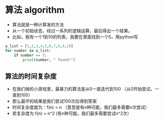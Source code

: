 # 算法 algorithm
- 算法就是一种计算发的方法
- 从一个初始状态，经过一系列的逻辑运算，最后得出一个结果。
- 比如，我有一个1到10的列表，我要在里面找到一个5，用python写
```python
a_list = [1,2,3,4,5,6,7,8,9,10]
for number in a_list:
    if number == 5:
        print(number, " found!")
```
## 算法的时间复杂度
- 在我们做的小游戏里，最暴力的算法是从0一直迭代到100 （从0开始尝试，一直到100）
- 那么最坏的结果是我们尝试100次后得到答案
- 时间复杂度就为：f(n) = n （意思是有n种可能，我们最多需要n次尝试）
- 若复杂度为 f(n) = n^2 (有n种可能，我们最多需要尝试n^2次）
